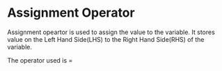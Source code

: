 # Assignment Operator

Assignment opeartor is used to assign the value to the variable. It stores value on the Left Hand Side(LHS) to the Right Hand Side(RHS) of the variable.

The operator used is =

